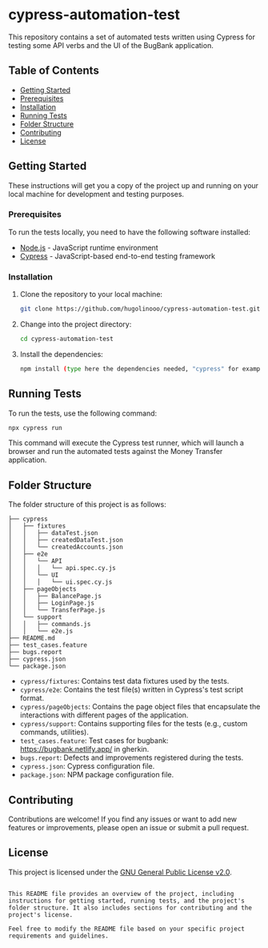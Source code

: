 # cypress-automation-test
This repository contains a set of automated tests written using Cypress for testing some API verbs and the UI of the BugBank application.

## Table of Contents

- [Getting Started](#getting-started)
- [Prerequisites](#prerequisites)
- [Installation](#installation)
- [Running Tests](#running-tests)
- [Folder Structure](#folder-structure)
- [Contributing](#contributing)
- [License](#license)

## Getting Started

These instructions will get you a copy of the project up and running on your local machine for development and testing purposes.

### Prerequisites

To run the tests locally, you need to have the following software installed:

- [Node.js](https://nodejs.org/) - JavaScript runtime environment
- [Cypress](https://www.cypress.io/) - JavaScript-based end-to-end testing framework

### Installation

1. Clone the repository to your local machine:

   ```bash
   git clone https://github.com/hugolinooo/cypress-automation-test.git
   ```

2. Change into the project directory:

   ```bash
   cd cypress-automation-test
   ```

3. Install the dependencies:

   ```bash
   npm install (type here the dependencies needed, "cypress" for example)
   ```

## Running Tests

To run the tests, use the following command:

```bash
npx cypress run
```

This command will execute the Cypress test runner, which will launch a browser and run the automated tests against the Money Transfer application.

## Folder Structure

The folder structure of this project is as follows:

```
├── cypress
│   ├── fixtures
│   │   ├── dataTest.json
│   │   ├── createdDataTest.json
│   │   └── createdAccounts.json
│   ├── e2e
│   │   └── API
│   │   │   └── api.spec.cy.js
│   │   └── UI
│   │   │   └── ui.spec.cy.js
│   ├── pageObjects
│   │   ├── BalancePage.js
│   │   ├── LoginPage.js
│   │   └── TransferPage.js
│   └── support
│   │   ├── commands.js
│   │   └── e2e.js
├── README.md
├── test_cases.feature
├── bugs.report
├── cypress.json
└── package.json
```

- `cypress/fixtures`: Contains test data fixtures used by the tests.
- `cypress/e2e`: Contains the test file(s) written in Cypress's test script format.
- `cypress/pageObjects`: Contains the page object files that encapsulate the interactions with different pages of the application.
- `cypress/support`: Contains supporting files for the tests (e.g., custom commands, utilities).
- `test_cases.feature`: Test cases for bugbank: https://bugbank.netlify.app/ in gherkin.
- `bugs.report`: Defects and improvements registered during the tests.
- `cypress.json`: Cypress configuration file.
- `package.json`: NPM package configuration file.

## Contributing

Contributions are welcome! If you find any issues or want to add new features or improvements, please open an issue or submit a pull request.

## License

This project is licensed under the [GNU General Public License v2.0](LICENSE).
```

This README file provides an overview of the project, including instructions for getting started, running tests, and the project's folder structure. It also includes sections for contributing and the project's license.

Feel free to modify the README file based on your specific project requirements and guidelines.
